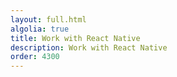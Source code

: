 ```yaml
---
layout: full.html
algolia: true
title: Work with React Native
description: Work with React Native
order: 4300
---
```

